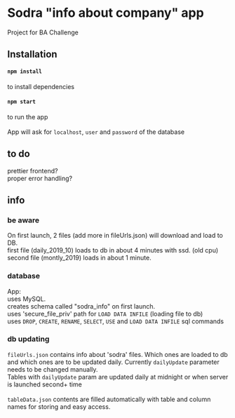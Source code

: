 # Sodra "info about company" app
Project for BA Challenge <br>

## Installation
#### `npm install` 
to install dependencies <br>
#### `npm start` 
to run the app <br><br>
App will ask for ```localhost```, ```user``` and ```password``` of the database

## to do
prettier frontend? <br>
proper error handling? <br>

## info
### be aware
On first launch, 2 files (add more in fileUrls.json) will download and load to DB. <br>
first file (daily_2019_10) loads to db in about 4 minutes with ssd. (old cpu)<br>
second file (montly_2019) loads in about 1 minute.

### database
App: <br> 
uses MySQL.<br>
creates schema called "sodra_info" on first launch.<br>
uses 'secure_file_priv' path for `LOAD DATA INFILE` (loading file to db)<br>
uses `DROP`, `CREATE`, `RENAME`, `SELECT`, `USE` and `LOAD DATA INFILE` sql commands

### db updating
```fileUrls.json``` contains info about 'sodra' files. Which ones are loaded to db and which ones are to be updated daily. Currently ```dailyUpdate``` parameter needs to be changed manually. <br>
Tables with ```dailyUpdate``` param are updated daily at midnight or when server is launched second+ time <br>
<br>
```tableData.json``` contents are filled automatically with table and column names for storing and easy access.
<br>


